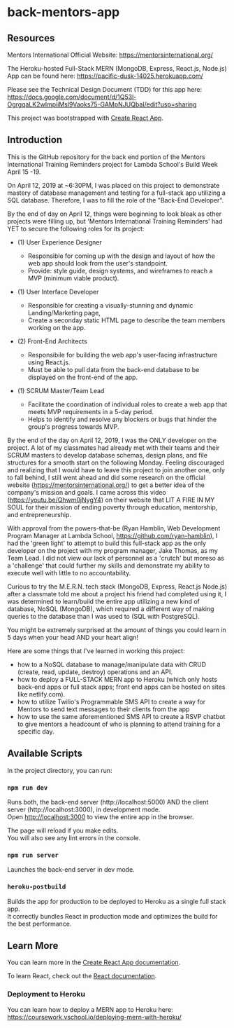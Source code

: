 # back-mentors-app

## Resources

Mentors International Official Website: https://mentorsinternational.org/

The Heroku-hosted Full-Stack MERN (MongoDB, Express, React.js, Node.js) App can be found here: https://pacific-dusk-14025.herokuapp.com/

Please see the Technical Design Document (TDD) for this app here: https://docs.google.com/document/d/1Q53l-OgrgqaLK2wImpiiMsl9Vaoks75-GAMpNJUQbaI/edit?usp=sharing

This project was bootstrapped with [Create React App](https://github.com/facebook/create-react-app).

## Introduction

This is the GitHub repository for the back end portion of the Mentors International Training Reminders project
for Lambda School's Build Week April 15 -19.

On April 12, 2019 at ~6:30PM, I was placed on this project to demonstrate mastery of database management and testing for a full-stack app utilizing a SQL database. Therefore, I was to fill the role of the "Back-End Developer".

By the end of day on April 12, things were beginning to look bleak as other projects were filling up, but 'Mentors International Training Reminders' had YET to secure the following roles for its project:

- (1) User Experience Designer

  - Responsible for coming up with the design and layout of how the web app should look from the user's standpoint.
  - Provide: style guide, design systems, and wireframes to reach a MVP (minimum viable product).

- (1) User Interface Developer

  - Responsible for creating a visually-stunning and dynamic Landing/Marketing page,
  - Create a seconday static HTML page to describe the team members working on the app.

- (2) Front-End Architects

  - Responsibile for building the web app's user-facing infrastructure using React.js.
  - Must be able to pull data from the back-end database to be displayed on the front-end of the app.

- (1) SCRUM Master/Team Lead

  - Facilitate the coordination of individual roles to create a web app that meets MVP requirements in a 5-day period.
  - Helps to identify and resolve any blockers or bugs that hinder the group's progress towards MVP.

By the end of the day on April 12, 2019, I was the ONLY developer on the project. A lot of my classmates had already met with their teams and their SCRUM masters to develop database schemas, design plans, and file structures for a smooth start on the following Monday. Feeling discouraged and realizing that I would have to leave this project to join another one, only to fall behind, I still went ahead and did some research on the official website (https://mentorsinternational.org/) to get a better idea of the company's mission and goals. I came across this video (https://youtu.be/Qhwm0jNygY4) on their website that LIT A FIRE IN MY SOUL for their mission of ending poverty through education, mentorship, and entrepreneurship.

With approval from the powers-that-be (Ryan Hamblin, Web Development Program Manager at Lambda School, https://github.com/ryan-hamblin), I had the 'green light' to attempt to build this full-stack app as the only developer on the project with my program manager, Jake Thomas, as my Team Lead. I did not view our lack of personnel as a 'crutch' but moreso as a 'challenge' that could further my skills and demonstrate my ability to execute well with little to no accountability.

Curious to try the M.E.R.N. tech stack (MongoDB, Express, React.js Node.js) after a classmate told me about a project his friend had completed using it, I was determined to learn/build the entire app utilizing a new kind of database, NoSQL (MongoDB), which required a different way of making queries to the database than I was used to (SQL with PostgreSQL).

You might be extremely surprised at the amount of things you could learn in 5 days when your head AND your heart align!

Here are some things that I've learned in working this project:

- how to a NoSQL database to manage/manipulate data with CRUD (create, read, update, destroy) operations and an API.
- how to deploy a FULL-STACK MERN app to Heroku (which only hosts back-end apps or full stack apps; front end apps can be hosted on sites like netlify.com).
- how to utilize Twilio's Programmable SMS API to create a way for Mentors to send text messages to their clients from the app
- how to use the same aforementioned SMS API to create a RSVP chatbot to give mentors a headcount of who is planning to attend training for a specific day.

## Available Scripts

In the project directory, you can run:

### `npm run dev`

Runs both, the back-end server (http://localhost:5000) AND the client server (http://localhost:3000), in development mode.<br>
Open [http://localhost:3000](http://localhost:3000) to view the entire app in the browser.

The page will reload if you make edits.<br>
You will also see any lint errors in the console.

### `npm run server`

Launches the back-end server in dev mode.<br>

### `heroku-postbuild`

Builds the app for production to be deployed to Heroku as a single full stack app.<br>
It correctly bundles React in production mode and optimizes the build for the best performance.

## Learn More

You can learn more in the [Create React App documentation](https://facebook.github.io/create-react-app/docs/getting-started).

To learn React, check out the [React documentation](https://reactjs.org/).

### Deployment to Heroku

You can learn how to deploy a MERN app to Heroku here: https://coursework.vschool.io/deploying-mern-with-heroku/
